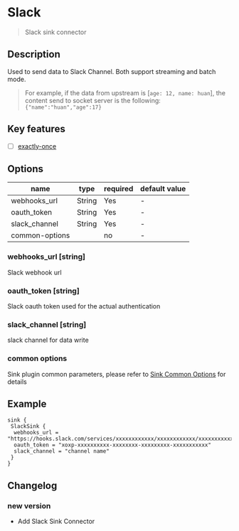# Slack

> Slack sink connector

## Description

Used to send data to Slack Channel. Both support streaming and batch mode.
> For example, if the data from upstream is [`age: 12, name: huan`], the content send to socket server is the following: `{"name":"huan","age":17}`


## Key features

- [ ] [exactly-once](../../concept/connector-v2-features.md)

## Options

| name           | type   | required | default value |
| -------------- |--------|----------|---------------|
| webhooks_url   | String | Yes      | -             |
| oauth_token    | String | Yes      | -             |
| slack_channel  | String | Yes      | -             |
| common-options |        | no       | -             |

### webhooks_url [string]

Slack webhook url

### oauth_token [string]

Slack oauth token used for the actual authentication

### slack_channel [string]

slack channel for data write

### common options

Sink plugin common parameters, please refer to [Sink Common Options](common-options.md) for details

## Example

```hocon
sink {
 SlackSink {
  webhooks_url = "https://hooks.slack.com/services/xxxxxxxxxxxx/xxxxxxxxxxxx/xxxxxxxxxxxxxxxx"
  oauth_token = "xoxp-xxxxxxxxxx-xxxxxxxx-xxxxxxxxx-xxxxxxxxxxx"
  slack_channel = "channel name"
 }
}
```

## Changelog

### new version

- Add Slack Sink Connector
